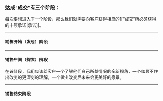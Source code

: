 ### 达成“成交”有三个阶段：
每次要想进入下一个阶段，那么我们就需要向客户获得相应的[[“成交”所必须获得的十项承诺|承诺]]。

***

#### 销售开始（发现）阶段
***
#### 销售中间（探索）阶段
在该阶段，我们应该给客户一个了解他们自己所处情况的全新视角，一个如果不作出改变的更深刻的理解，一个做出改变后未来会更美好的愿景。
***
#### 销售结束阶段


